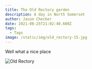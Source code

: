 ```yaml
---
title: The Old Rectory garden
description: A day in North Somerset
author: Jason Checker
date: 2021-08-25T21:02:40.600Z
tags:
  - Tags
image: /static/img/old_rectory-15.jpg
---
```

Well what a nice place

![Old Rectory](/static/img/old_rectory-9.jpg "The Old Rectory from the garden")